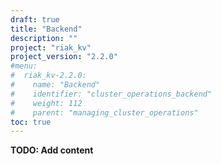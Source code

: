 ```yaml
---
draft: true
title: "Backend"
description: ""
project: "riak_kv"
project_version: "2.2.0"
#menu:
#  riak_kv-2.2.0:
#    name: "Backend"
#    identifier: "cluster_operations_backend"
#    weight: 112
#    parent: "managing_cluster_operations"
toc: true
---
```


**TODO: Add content**
